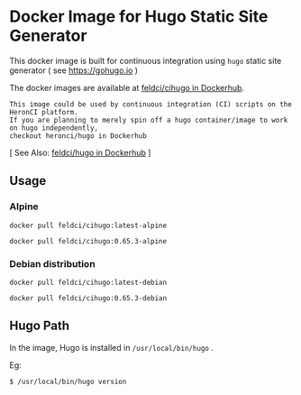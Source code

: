 # Docker Image for Hugo Static Site Generator

This docker image is built for continuous integration using `hugo` static site generator ( see https://gohugo.io )

The docker images are available at [feldci/cihugo in Dockerhub](https://hub.docker.com/r/feldci/cihugo).

```
This image could be used by continuous integration (CI) scripts on the HeronCI platform.
If you are planning to merely spin off a hugo container/image to work on hugo independently,
checkout heronci/hugo in Dockerhub
```
[ See Also: [feldci/hugo in Dockerhub](https://hub.docker.com/r/feldci/hugo) ]

## Usage

### Alpine

```
docker pull feldci/cihugo:latest-alpine
```

```
docker pull feldci/cihugo:0.65.3-alpine
```

### Debian distribution

```
docker pull feldci/cihugo:latest-debian
```

```
docker pull feldci/cihugo:0.65.3-debian
```

## Hugo Path

In the image, Hugo is installed in `/usr/local/bin/hugo` .

Eg:

```
$ /usr/local/bin/hugo version
```
